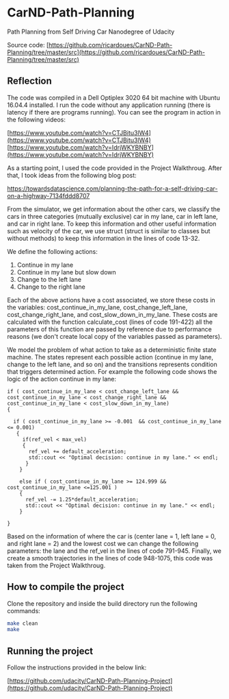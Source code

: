 # CarND-Path-Planning
Path Planning from Self Driving Car Nanodegree of Udacity

Source code: [https://github.com/ricardoues/CarND-Path-Planning/tree/master/src](https://github.com/ricardoues/CarND-Path-Planning/tree/master/src)

## Reflection 
The code was compiled in a Dell Optiplex 3020 64 bit machine with Ubuntu 16.04.4 installed. I run the code without any application running (there is latency if there are programs running). You can see the program in action in the following videos:

[https://www.youtube.com/watch?v=CTJBitu3lW4](https://www.youtube.com/watch?v=CTJBitu3lW4)
[https://www.youtube.com/watch?v=IdrjWKYBNBY](https://www.youtube.com/watch?v=IdrjWKYBNBY)



As a starting point, I used the code provided in the Project Walkthroug. After that, I took ideas from the following blog post: 

https://towardsdatascience.com/planning-the-path-for-a-self-driving-car-on-a-highway-7134fddd8707

From the simulator, we get information about the other cars, we classify the cars in three categories (mutually exclusive) car in my lane, car in left lane, and car in right lane. To keep this information and other useful information such as velocity of the car, we use struct (struct is similar to classes but without methods) to keep this information in the lines of code 13-32.

We define the following actions: 

1. Continue in my lane 
2. Continue in my lane but slow down
3. Change to the left lane 
4. Change to the right lane

Each of the above actions have a cost associated, we store these costs in the variables: cost_continue_in_my_lane, cost_change_left_lane, cost_change_right_lane, and cost_slow_down_in_my_lane. These costs are calculated with the function calculate_cost (lines of code 191-422) all the parameters of this function are passed by reference due to performance reasons (we don't create local copy of the variables passed as parameters). 

We model the problem of what action to take as a deterministic finite state machine. The states represent each   possible action (continue in my lane, change to the left lane, and so on) and the transitions represents condition that triggers determined action. For example the following code shows the logic of the action continue in my lane: 

```
if ( cost_continue_in_my_lane < cost_change_left_lane && cost_continue_in_my_lane < cost_change_right_lane && cost_continue_in_my_lane < cost_slow_down_in_my_lane)
{

  if ( cost_continue_in_my_lane >= -0.001  && cost_continue_in_my_lane <= 0.001)
   {
     if(ref_vel < max_vel)
     {
       ref_vel += default_acceleration;
       std::cout << "Optimal decision: continue in my lane." << endl;
      }
    }

    else if ( cost_continue_in_my_lane >= 124.999 && cost_continue_in_my_lane <=125.001 )
    {
      ref_vel -= 1.25*default_acceleration;
      std::cout << "Optimal decision: continue in my lane." << endl;
    }

}
```

Based on the information of where the car is (center lane = 1, left lane = 0, and right lane = 2) and the lowest cost we can change the following parameters: the lane and the ref_vel in the lines of code 791-945. Finally, we create a smooth trajectories in the lines of code 948-1075, this code was taken from the Project Walkthroug.

## How to compile the project
Clone the repository and inside the build directory run the following commands:

```bash
make clean
make
```


## Running the project 
Follow the instructions provided in the below link: 

[https://github.com/udacity/CarND-Path-Planning-Project](https://github.com/udacity/CarND-Path-Planning-Project)
